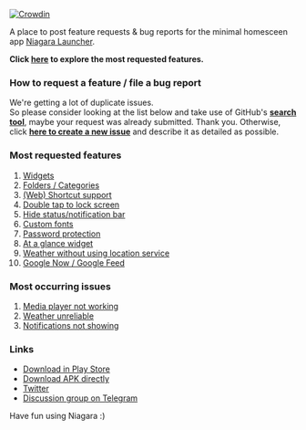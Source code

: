 [![Crowdin](https://d322cqt584bo4o.cloudfront.net/niagara-launcher/localized.svg)](https://crowdin.com/project/niagara-launcher)

A place to post feature requests & bug reports for the minimal homesceen app [Niagara Launcher](https://niagaralauncher.app/).

**Click [here](https://github.com/8bitPit/Niagara-Issues/projects/2) to explore the most requested features.** 

### How to request a feature / file a bug report
We're getting a lot of duplicate issues.</br>
So please consider looking at the list below and take use of GitHub's [**search tool**](https://github.com/8bitPit/Niagara-Issues/search?q=&state=open&type=Issues "Browse issues"), maybe your request was already submitted. Thank you. Otherwise, click [**here to create a new issue**](https://github.com/8bitPit/Niagara-Issues/issues/new/choose "New issue") and describe it as detailed as possible. 

### Most requested features
<ol>
  <li><a href="https://github.com/8bitPit/Niagara-Issues/issues/117">Widgets</a></li>
  <li><a href="https://github.com/8bitPit/Niagara-Issues/issues/13">Folders / Categories</a></li>
  <li><a href="https://github.com/8bitPit/Niagara-Issues/issues/62">(Web) Shortcut support</a></li>
  <li><a href="https://github.com/8bitPit/Niagara-Issues/issues/63">Double tap to lock screen</a></li>
  <li><a href="https://github.com/8bitPit/Niagara-Issues/issues/101">Hide status/notification bar</a></li>
  <li><a href="https://github.com/8bitPit/Niagara-Issues/issues/191">Custom fonts</a></li>
  <li><a href="https://github.com/8bitPit/Niagara-Issues/issues/332">Password protection</a></li>
  <li><a href="https://github.com/8bitPit/Niagara-Issues/issues/55">At a glance widget</a></li> 
  <li><a href="https://github.com/8bitPit/Niagara-Issues/issues/179">Weather without using location service</a></li>
  <li><a href="https://github.com/8bitPit/Niagara-Issues/issues/3">Google Now / Google Feed </a></li>
</ol>

### Most occurring issues
<ol>
  <li><a href="https://github.com/8bitPit/Niagara-Issues/issues/485">Media player not working</a></li>
  <li><a href="https://github.com/8bitPit/Niagara-Issues/issues/179">Weather unreliable</a></li>
  <li><a href="https://github.com/8bitPit/Niagara-Issues/issues/588">Notifications not showing</a></li>
</ol>

### Links
- [Download in Play Store](https://play.google.com/store/apps/details?id=bitpit.launcher "Play Store")
- [Download APK directly](https://github.com/8bitPit/Niagara-Issues/releases "via GitHub")
- [Twitter](https://twitter.com/NiagaraLauncher) 
- [Discussion group on Telegram](https://t.me/niagara_launcher)

Have fun using Niagara :)

